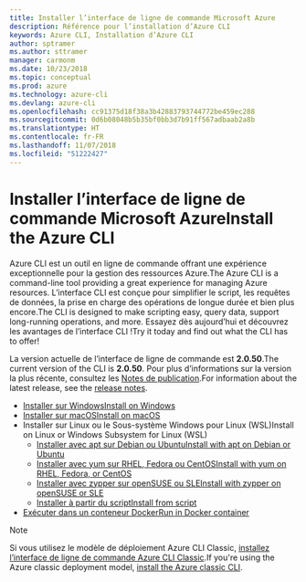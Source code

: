 ```yaml
---
title: Installer l’interface de ligne de commande Microsoft Azure
description: Référence pour l’installation d’Azure CLI
keywords: Azure CLI, Installation d’Azure CLI
author: sptramer
ms.author: sttramer
manager: carmonm
ms.date: 10/23/2018
ms.topic: conceptual
ms.prod: azure
ms.technology: azure-cli
ms.devlang: azure-cli
ms.openlocfilehash: cc91375d18f38a3b42883793744772be459ec288
ms.sourcegitcommit: 0d6b08048b5b35bf0bb3d7b91ff567adbaab2a8b
ms.translationtype: HT
ms.contentlocale: fr-FR
ms.lasthandoff: 11/07/2018
ms.locfileid: "51222427"
---
```

# <a name="install-the-azure-cli"></a><span data-ttu-id="f2af6-104">Installer l’interface de ligne de commande Microsoft Azure</span><span class="sxs-lookup"><span data-stu-id="f2af6-104">Install the Azure CLI</span></span>

<span data-ttu-id="f2af6-105">Azure CLI est un outil en ligne de commande offrant une expérience exceptionnelle pour la gestion des ressources Azure.</span><span class="sxs-lookup"><span data-stu-id="f2af6-105">The Azure CLI is a command-line tool providing a great experience for managing Azure resources.</span></span> <span data-ttu-id="f2af6-106">L’interface CLI est conçue pour simplifier le script, les requêtes de données, la prise en charge des opérations de longue durée et bien plus encore.</span><span class="sxs-lookup"><span data-stu-id="f2af6-106">The CLI is designed to make scripting easy, query data, support long-running operations, and more.</span></span> <span data-ttu-id="f2af6-107">Essayez dès aujourd’hui et découvrez les avantages de l’interface CLI !</span><span class="sxs-lookup"><span data-stu-id="f2af6-107">Try it today and find out what the CLI has to offer!</span></span>

<span data-ttu-id="f2af6-108">La version actuelle de l’interface de ligne de commande est __2.0.50__.</span><span class="sxs-lookup"><span data-stu-id="f2af6-108">The current version of the CLI is __2.0.50__.</span></span> <span data-ttu-id="f2af6-109">Pour plus d’informations sur la version la plus récente, consultez les [Notes de publication](release-notes-azure-cli.md).</span><span class="sxs-lookup"><span data-stu-id="f2af6-109">For information about the latest release, see the [release notes](release-notes-azure-cli.md).</span></span>

* [<span data-ttu-id="f2af6-110">Installer sur Windows</span><span class="sxs-lookup"><span data-stu-id="f2af6-110">Install on Windows</span></span>](install-azure-cli-windows.md)
* [<span data-ttu-id="f2af6-111">Installer sur macOS</span><span class="sxs-lookup"><span data-stu-id="f2af6-111">Install on macOS</span></span>](install-azure-cli-macos.md)
* <span data-ttu-id="f2af6-112">Installer sur Linux ou le Sous-système Windows pour Linux (WSL)</span><span class="sxs-lookup"><span data-stu-id="f2af6-112">Install on Linux or Windows Subsystem for Linux (WSL)</span></span>
  * [<span data-ttu-id="f2af6-113">Installer avec apt sur Debian ou Ubuntu</span><span class="sxs-lookup"><span data-stu-id="f2af6-113">Install with apt on Debian or Ubuntu</span></span>](install-azure-cli-apt.md)
  * [<span data-ttu-id="f2af6-114">Installer avec yum sur RHEL, Fedora ou CentOS</span><span class="sxs-lookup"><span data-stu-id="f2af6-114">Install with yum on RHEL, Fedora, or CentOS</span></span>](install-azure-cli-yum.md)
  * [<span data-ttu-id="f2af6-115">Installer avec zypper sur openSUSE ou SLE</span><span class="sxs-lookup"><span data-stu-id="f2af6-115">Install with zypper on openSUSE or SLE</span></span>](install-azure-cli-zypper.md)
  * [<span data-ttu-id="f2af6-116">Installer à partir du script</span><span class="sxs-lookup"><span data-stu-id="f2af6-116">Install from script</span></span>](install-azure-cli-linux.md)
* [<span data-ttu-id="f2af6-117">Exécuter dans un conteneur Docker</span><span class="sxs-lookup"><span data-stu-id="f2af6-117">Run in Docker container</span></span>](run-azure-cli-docker.md)

> [!NOTE]
> <span data-ttu-id="f2af6-118">Si vous utilisez le modèle de déploiement Azure CLI Classic, [installez l’interface de ligne de commande Azure CLI Classic](install-classic-cli.md).</span><span class="sxs-lookup"><span data-stu-id="f2af6-118">If you're using the Azure classic deployment model, [install the Azure classic CLI](install-classic-cli.md).</span></span>
